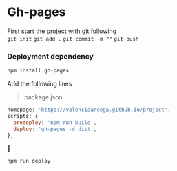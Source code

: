 # Gh-pages

First start the project with git following  
`git init`
`git add .` `git commit -m ""`
`git push`

### Deployment dependency

```bash
npm install gh-pages
```

Add the following lines

> package.json

```js
homepage: 'https://valenciaarcega.github.io/project',
scripts: {
  predeploy: 'npm run build',
  deploy: 'gh-pages -d dist',
},
```

🚀

```bash
npm run deploy
```
